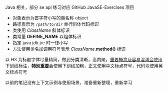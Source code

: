 Java 相关，部分 se api 练习对应 GitHub JavaSE-Exercises 项目

* 对象表示为首字符小写的类名称 object
* 路径表示为 *`/path/to/dir`* 单行斜体代码标识
* 类使用 *ClassName* 斜体标识
* 类常量 **DEFINE_NAME** 以粗体标识
* 指定 java jdk jre 时一律小写
* 方法使用类名加调用符号表示 *ClassName*.**method()** 标识

以 H3 为标题字体尽量精简，做到分类清晰，高内聚，<u>重要概念及容易混淆会使用</u>下划线标注，<u>**特别重要**</u>会使用下划线加粗，正文使用中文标点符号，代码块使用英文标点符号

以前的笔记没有上下文示例与使用场景，准备重新整理，重新学习